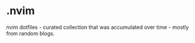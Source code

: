 # .nvim
nvim dotfiles - curated collection that was accumulated over time - mostly from random blogs.
